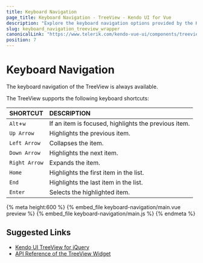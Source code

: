 ```yaml
---
title: Keyboard Navigation
page_title: Keyboard Navigation - TreeView - Kendo UI for Vue
description: "Explore the keyboard navigation options provided by the Kendo UI TreeView wrapper for Vue."
slug: keyboard_navigation_treeview_wrapper
canonicalLink: "https://www.telerik.com/kendo-vue-ui/components/treeview/keyboard-navigation/"
position: 7
---
```


<div><WrapperBanner link="/kendo-vue-ui/components/treeview/keyboard-navigation/"></WrapperBanner></div>    


# Keyboard Navigation

The keyboard navigation of the TreeView is always available.

The TreeView supports the following keyboard shortcuts:

| SHORTCUT          |  DESCRIPTION |
|:---               |:---  |
|`Alt`+`w`          | If an item is focused, highlights the previous item.     |
|`Up Arrow`         | Highlights the previous item.       |
|`Left Arrow`       | Collapses the item. |
|`Down Arrow`       | Highlights the next item. |
|`Right Arrow`      | Expands the item. |
|`Home`             | Highlights the first item in the list. |
|`End`              | Highlights the last item in the list. |
|`Enter`            | Selects the highlighted item. |

{% meta height:600 %}
{% embed_file keyboard-navigation/main.vue preview %}
{% embed_file keyboard-navigation/main.js %}
{% endmeta %}

## Suggested Links

* [Kendo UI TreeView for jQuery](https://docs.telerik.com/kendo-ui/controls/navigation/treeview/overview)
* [API Reference of the TreeView Widget](https://docs.telerik.com/kendo-ui/api/javascript/ui/treeview)
